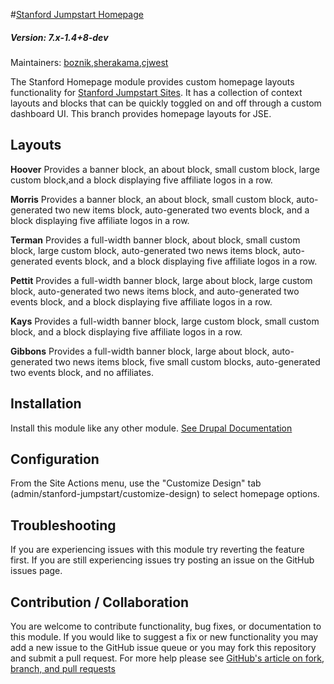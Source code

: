 #[Stanford Jumpstart Homepage](https://github.com/SU-SWS/stanford_jumpstart_home)
##### Version: 7.x-1.4+8-dev 

Maintainers: [boznik](https://github.com/boznik),[sherakama](https://github.com/sherakama),[cjwest](https://github.com/cjwest)

The Stanford Homepage module provides custom homepage layouts functionality for [Stanford Jumpstart Sites](https://github.com/SU-SWS/stanford_sites_jumpstart). It has a collection of context layouts and blocks that can be quickly toggled on and off through a custom dashboard UI.
This branch provides homepage layouts for JSE.

Layouts
---

**Hoover**
Provides a banner block, an about block, small custom block, large custom block,and a block displaying five affiliate logos in a row.

**Morris**
Provides a banner block, an about block, small custom block, auto-generated two new items block, auto-generated two events block, and a block displaying five affiliate logos in a row.

**Terman**
Provides a full-width banner block, about block, small custom block, large custom block, auto-generated two news items block, auto-generated events block, and a block displaying five affiliate logos in a row.

**Pettit**
Provides a full-width banner block, large about block, large custom block, auto-generated two news items block, and auto-generated two events block, and a block displaying five affiliate logos in a row.

**Kays**
Provides a full-width banner block, large custom block, small custom block, and a block displaying five affiliate logos in a row.

**Gibbons**
Provides a full-width banner block, large about block, auto-generated two news items block, five small custom blocks, auto-generated two events block, and no affiliates.

Installation
---

Install this module like any other module. [See Drupal Documentation](https://drupal.org/documentation/install/modules-themes/modules-7)

Configuration
---

From the Site Actions menu, use the "Customize Design" tab (admin/stanford-jumpstart/customize-design) to select homepage options.

Troubleshooting
---

If you are experiencing issues with this module try reverting the feature first. If you are still experiencing issues try posting an issue on the GitHub issues page.

Contribution / Collaboration
---

You are welcome to contribute functionality, bug fixes, or documentation to this module. If you would like to suggest a fix or new functionality you may add a new issue to the GitHub issue queue or you may fork this repository and submit a pull request. For more help please see [GitHub's article on fork, branch, and pull requests](https://help.github.com/articles/using-pull-requests)
